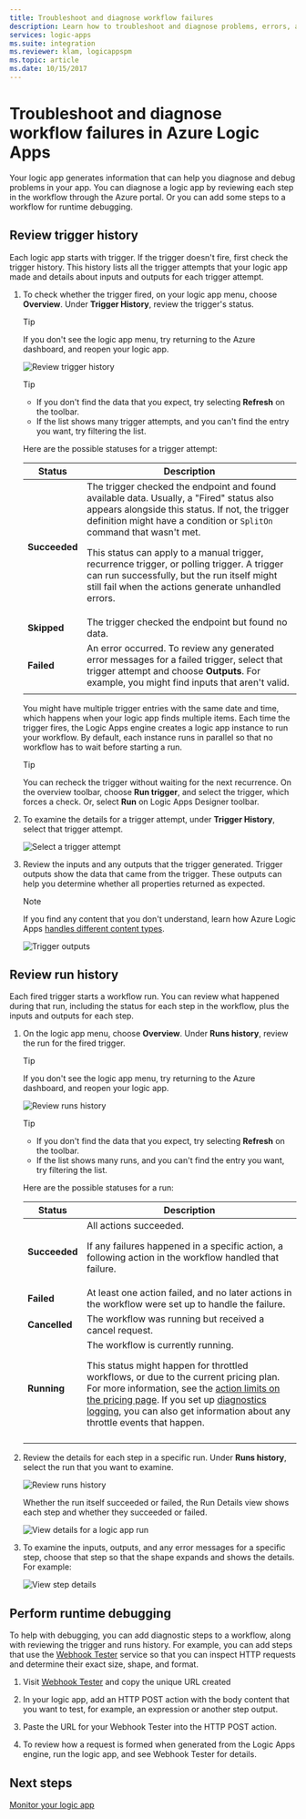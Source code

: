 ```yaml
---
title: Troubleshoot and diagnose workflow failures
description: Learn how to troubleshoot and diagnose problems, errors, and failures in your workflows in Azure Logic Apps
services: logic-apps
ms.suite: integration
ms.reviewer: klam, logicappspm
ms.topic: article
ms.date: 10/15/2017
---
```


# Troubleshoot and diagnose workflow failures in Azure Logic Apps

Your logic app generates information that can help you 
diagnose and debug problems in your app. 
You can diagnose a logic app by reviewing 
each step in the workflow through the Azure portal. 
Or you can add some steps to a workflow for runtime debugging.

## Review trigger history

Each logic app starts with trigger. If the trigger doesn't fire, 
first check the trigger history. This history lists all the 
trigger attempts that your logic app made and details about 
inputs and outputs for each trigger attempt.

1. To check whether the trigger fired, 
on your logic app menu, choose **Overview**. Under 
**Trigger History**, review the trigger's status.

   > [!TIP]
   > If you don't see the logic app menu, 
   > try returning to the Azure dashboard, 
   > and reopen your logic app.

   ![Review trigger history](./media/logic-apps-diagnosing-failures/logic-app-trigger-history-overview.png)

   > [!TIP]
   > * If you don't find the data that you expect, 
   > try selecting **Refresh** on the toolbar.
   > * If the list shows many trigger attempts, 
   > and you can't find the entry you want, 
   > try filtering the list.

   Here are the possible statuses for a trigger attempt:

   | Status | Description | 
   | ------ | ----------- | 
   | **Succeeded** | The trigger checked the endpoint and found available data. Usually, a "Fired" status also appears alongside this status. If not, the trigger definition might have a condition or `SplitOn` command that wasn't met. <p>This status can apply to a manual trigger, recurrence trigger, or polling trigger. A trigger can run successfully, but the run itself might still fail when the actions generate unhandled errors. | 
   | **Skipped** | The trigger checked the endpoint but found no data. | 
   | **Failed** | An error occurred. To review any generated error messages for a failed trigger, select that trigger attempt and choose **Outputs**. For example, you might find inputs that aren't valid. | 
   ||| 

   You might have multiple trigger entries with the same date and time, 
   which happens when your logic app finds multiple items. 
   Each time the trigger fires, the Logic Apps engine creates 
   a logic app instance to run your workflow. By default, 
   each instance runs in parallel so that no workflow 
   has to wait before starting a run.

   > [!TIP]
   > You can recheck the trigger without waiting for the next recurrence. 
   > On the overview toolbar, choose **Run trigger**, 
   > and select the trigger, which forces a check. 
   > Or, select **Run** on Logic Apps Designer toolbar.

3. To examine the details for a trigger attempt, 
under **Trigger History**, select that trigger attempt. 

   ![Select a trigger attempt](./media/logic-apps-diagnosing-failures/logic-app-trigger-history.png)

4. Review the inputs and any outputs that the trigger generated. 
Trigger outputs show the data that came from the trigger. 
These outputs can help you determine whether all properties 
returned as expected.

   > [!NOTE]
   > If you find any content that you don't understand, 
   > learn how Azure Logic Apps 
   > [handles different content types](../logic-apps/logic-apps-content-type.md).

   ![Trigger outputs](./media/logic-apps-diagnosing-failures/trigger-outputs.png)

## Review run history

Each fired trigger starts a workflow run. 
You can review what happened during that run, 
including the status for each step in the workflow, 
plus the inputs and outputs for each step.

1. On the logic app menu, choose **Overview**. 
Under **Runs history**, review the run for the fired trigger.

   > [!TIP]
   > If you don't see the logic app menu, 
   > try returning to the Azure dashboard, 
   > and reopen your logic app.

   ![Review runs history](./media/logic-apps-diagnosing-failures/logic-app-runs-history-overview.png)

   > [!TIP]
   > * If you don't find the data that you expect, 
   > try selecting **Refresh** on the toolbar.
   > * If the list shows many runs, 
   > and you can't find the entry you want, 
   > try filtering the list.

   Here are the possible statuses for a run:

   | Status | Description | 
   | ------ | ----------- | 
   | **Succeeded** | All actions succeeded. <p>If any failures happened in a specific action, a following action in the workflow handled that failure. | 
   | **Failed** | At least one action failed, and no later actions in the workflow were set up to handle the failure. | 
   | **Cancelled** | The workflow was running but received a cancel request. | 
   | **Running** | The workflow is currently running. <p>This status might happen for throttled workflows, or due to the current pricing plan. For more information, see the [action limits on the pricing page](https://azure.microsoft.com/pricing/details/logic-apps/). If you set up [diagnostics logging](../logic-apps/logic-apps-monitor-your-logic-apps.md), you can also get information about any throttle events that happen. | 
   ||| 

2. Review the details for each step in a specific run. 
Under **Runs history**, select the run that you want to examine.

   ![Review runs history](./media/logic-apps-diagnosing-failures/logic-app-run-history.png)

   Whether the run itself succeeded or failed, 
   the Run Details view shows each step and whether 
   they succeeded or failed.

   ![View details for a logic app run](./media/logic-apps-diagnosing-failures/logic-app-run-details.png)

3. To examine the inputs, outputs, and any error messages for a specific step, choose that step so that the shape expands and shows the details. For example:

   ![View step details](./media/logic-apps-diagnosing-failures/logic-app-run-details-expanded.png)

## Perform runtime debugging

To help with debugging, you can add diagnostic steps to a workflow, 
along with reviewing the trigger and runs history. For example, 
you can add steps that use the [Webhook Tester](https://webhook.site/) 
service so that you can inspect HTTP requests and determine 
their exact size, shape, and format.

1. Visit [Webhook Tester](https://webhook.site/) and copy the unique URL created

2. In your logic app, add an HTTP POST action with the 
body content that you want to test, 
for example, an expression or another step output.

3. Paste the URL for your Webhook Tester into the HTTP POST action.

4. To review how a request is formed when generated from the Logic Apps engine, 
run the logic app, and see Webhook Tester for details.

## Next steps

[Monitor your logic app](../logic-apps/logic-apps-monitor-your-logic-apps.md)
